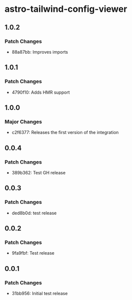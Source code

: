 # astro-tailwind-config-viewer

## 1.0.2

### Patch Changes

- 88a87bb: Improves imports

## 1.0.1

### Patch Changes

- 4790f10: Adds HMR support

## 1.0.0

### Major Changes

- c2f6377: Releases the first version of the integration

## 0.0.4

### Patch Changes

- 389b362: Test GH release

## 0.0.3

### Patch Changes

- ded8b0d: test release

## 0.0.2

### Patch Changes

- 9fa9fbf: Test release

## 0.0.1

### Patch Changes

- 31bb956: Initial test release
